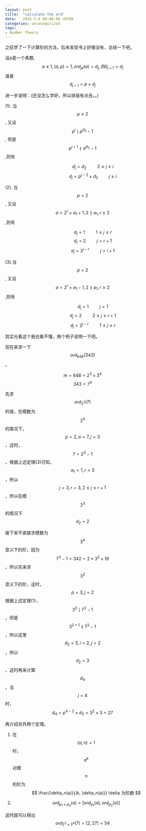```yaml
---
layout: post
title:  "calculate the ord"
date:   2016-5-6 00:00:00 +0700
categories: uncategorized
tags:
- Number Theory
---
```


之前学了一下计算阶的方法，后来发现书上好像没有，总结一下吧。

设p是一个素数,$$ a \neq 1,(a, p)=1, ord_{p ^ j}(a)=d_j,则d_{j + 1}=d_j $$ 或者 $$ d_{j + 1}=p \times d_j $$

进一步说明：(还没怎么学好，所以排版有点丑。。)

(1). 当$$ p \neq 2 $$, 又设$$ p^i \mid p ^ {d_2} - 1 $$, 但是$$ p ^ {i + 1} \nmid a ^ {d_2} - 1 $$,则有

$$ \ \ \ \ \ \ \ \ \ \ \ \ \ \ \ \ \ d_j = d_2 \ \ \ \ \ \ \ \ \ 2 \leq j \leq i $$
$$ \ \ \ \ \ \ \ \ \ \ \ \ \ \ \ \ \ d_j = p ^ {j - 2} \times d_2 \ \ \ \ \ \ \ \ \ j \geq i $$

(2). 当$$ p = 2 $$, 又设$$ a = 2 ^ r \times a_1+1, 2 \nmid a_1, r \geq 2 $$,则有

$$ \ \ \ \ \ \ \ \ \ \ \ \ \ \ \ \ \ d_j = 1 \ \ \ \ \ \ \ \ \ 1 \leq j \leq r $$
$$ \ \ \ \ \ \ \ \ \ \ \ \ \ \ \ \ \ d_j = 2 \ \ \ \ \ \ \ \ \ j=r+1 $$
$$ \ \ \ \ \ \ \ \ \ \ \ \ \ \ \ \ \ d_j = 2 ^ {j - r} \ \ \ \ \ \ \ \ \ j > i + 1 $$

(3).当$$ p = 2 $$, 又设$$ a=2 ^ r \times a_1 - 1, 2 \nmid a_1, r \geq 2 $$,则有

$$ \ \ \ \ \ \ \ \ \ \ \ \ \ \ \ \ \ d_j = 1 \ \ \ \ \ \ \ \ \ j = 1 $$
$$ \ \ \ \ \ \ \ \ \ \ \ \ \ \ \ \ \ d_j = 2 \ \ \ \ \ \ \ \ \ 2 \leq j \leq r + 1 $$
$$ \ \ \ \ \ \ \ \ \ \ \ \ \ \ \ \ \ d_j = 2 ^ {j - r} \ \ \ \ \ \ \ \ \ 1 \leq j \leq r $$

其实光看这个我也看不懂，用个例子说明一下吧。

现在来求一下$$ ord_{648}(343) $$。

$$ m = 648 = 2 ^ 3 \times 3 ^ 4 $$
$$ 343 = 7 ^ 3 $$

先求$$ ord_{2 ^ 3}(7) $$的值，在模数为$$ 2 ^ 3 $$的情况下，$$ p = 2, a = 7, j = 3 $$，这时，$$ 7 = 2 ^ 3 - 1 $$，根据上述定理(3)可知，$$ a_1 = 1, r = 3 $$，所以$$ j = 3, r = 3, 2 \leq j \leq r + 1 $$，所以在模$$ 2 ^ 3 $$的情况下$$ d_2 = 2 $$

接下来不直接求模数为$$ 3 ^ 4 $$意义下的阶，因为$$ 7 ^ 3 - 1 = 342 = 2 \times 3 ^ 2 \times 19 $$，所以先来求$$ 3 ^ 2 $$意义下的阶，这时，$$ p = 3, j = 2 $$根据上述定理(1)，$$ 3 ^ 2 \mid 7 ^ 3 - 1 $$，但是$$ 3 ^ {2 + 1} \nmid 7 ^ 3 - 1 $$，所以这里$$ d_2 = 3, i = 2, j = 2 $$，所以$$ d_2 = 3 $$，这时再来计算$$ d_4 $$，当$$ j = 4 $$时，$$ d_4 = p ^ {4 - 2} \times d_2 = 3 ^ 2 \times 3 = 27 $$

再介绍另外两个定理。

1. 在$$ (a, n) = 1 $$时，$$ a ^ k $$对模$$ n $$的阶为$$ \frac{\delta_n(a)}{(k, \delta_n(a))} \delta 为阶数 $$

2. $$ ord_{p_1 \times p_2}(a) = [ord_{p_1}(a), ord_{p_2}(a)] $$

这时就可以得出$$ ord_{2 ^ 3 \times 3 ^ 4}(7) = [2, 27] = 54 $$
